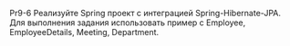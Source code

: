 Pr9-6
Реализуйте Spring проект с интеграцией Spring-Hibernate-JPA. Для
выполнения задания использовать пример с Employee, EmployeeDetails,
Meeting, Department.
